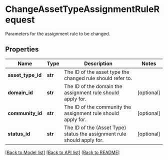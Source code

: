 # ChangeAssetTypeAssignmentRuleRequest

Parameters for the assignment rule to be changed.
## Properties
Name | Type | Description | Notes
------------ | ------------- | ------------- | -------------
**asset_type_id** | **str** | The ID of the asset type the changed rule should refer to. | 
**domain_id** | **str** | The ID of the domain the assignment rule should apply for. | [optional] 
**community_id** | **str** | The ID of the community the assignment rule should apply for. | [optional] 
**status_id** | **str** | The ID of the (Asset Type) status the assignment rule should apply for. | [optional] 

[[Back to Model list]](../README.md#documentation-for-models) [[Back to API list]](../README.md#documentation-for-api-endpoints) [[Back to README]](../README.md)


